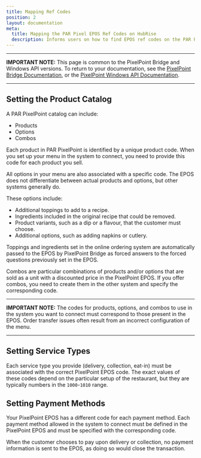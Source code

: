 ```yaml
---
title: Mapping Ref Codes
position: 2
layout: documentation
meta:
  title: Mapping the PAR Pixel EPOS Ref Codes on HubRise
  description: Informs users on how to find EPOS ref codes on the PAR PixelPoint EPOS to map them on other apps in the context of an integration with HubRise.
---
```


---

**IMPORTANT NOTE:** This page is common to the PixelPoint Bridge and Windows API versions. To return to your documentation, see the [PixelPoint Bridge Documentation](/apps/pixelpoint-bridge), or the [PixelPoint Windows API Documentation](/apps/pixelpoint-windows-api).

---

## Setting the Product Catalog

A PAR PixelPoint catalog can include:

- Products
- Options
- Combos

Each product in PAR PixelPoint is identified by a unique product code. When you set up your menu in the system to connect, you need to provide this code for each product you sell.

All options in your menu are also associated with a specific code. The EPOS does not differentiate between actual products and options, but other systems generally do.

These options include:

- Additional toppings to add to a recipe.
- Ingredients included in the original recipe that could be removed.
- Product variants, such as a dip or a flavour, that the customer must choose.
- Additional options, such as adding napkins or cutlery.

Toppings and ingredients set in the online ordering system are automatically passed to the EPOS by PixelPoint Bridge as forced answers to the forced questions previously set in the EPOS.

Combos are particular combinations of products and/or options that are sold as a unit with a discounted price in the PixelPoint EPOS. If you offer combos, you need to create them in the other system and specify the corresponding code.

---

**IMPORTANT NOTE:** The codes for products, options, and combos to use in the system you want to connect must correspond to those present in the EPOS. Order transfer issues often result from an incorrect configuration of the menu.

---

## Setting Service Types

Each service type you provide (delivery, collection, eat-in) must be associated with the correct PixelPoint EPOS code. The exact values of these codes depend on the particular setup of the restaurant, but they are typically numbers in the `1000`-`1010` range.

## Setting Payment Methods

Your PixelPoint EPOS has a different code for each payment method. Each payment method allowed in the system to connect must be defined in the PixelPoint EPOS and must be specified with the corresponding code.

When the customer chooses to pay upon delivery or collection, no payment information is sent to the EPOS, as doing so would close the transaction.

[comment]: # 'Need to check all links to: Setting Service Types.'
